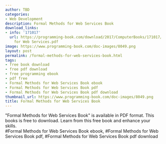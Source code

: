 ```yaml
---
author: TBD
categories:
- Web Development
description: Formal Methods for Web Services Book
download_links:
- info: '171017'
  url: https://programming-book.com/download/2017/ComputerBooks/171017/Formal Methods
    for Web Services.pdf
image: https://www.programming-book.com/doc-images/8049.png
layout: post
permalink: /formal-methods-for-web-services-book.html
tags:
- free book download
- free pdf download
- free programming ebook
- pdf free
- Formal Methods for Web Services Book ebook
- Formal Methods for Web Services Book pdf
- Formal Methods for Web Services Book pdf download
thumbnail_url: https://www.programming-book.com/doc-images/8049.png
title: Formal Methods for Web Services Book
---
```


 
<div class="item-desc text-justify">
  "Formal Methods for Web Services Book" is available in PDF format. This books is free to download. Learn from this free book and enhance your skills.
  <br>
  #Formal Methods for Web Services Book ebook, #Formal Methods for Web Services Book pdf, #Formal Methods for Web Services Book pdf download
</div>